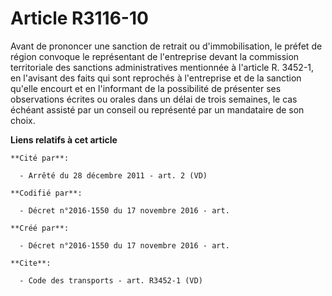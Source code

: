 # Article R3116-10

Avant de prononcer une sanction de retrait ou d'immobilisation, le préfet de région convoque le représentant de l'entreprise
devant la commission territoriale des sanctions administratives mentionnée à l'article R. 3452-1, en l'avisant des faits qui
sont reprochés à l'entreprise et de la sanction qu'elle encourt et en l'informant de la possibilité de présenter ses
observations écrites ou orales dans un délai de trois semaines, le cas échéant assisté par un conseil ou représenté par un
mandataire de son choix.

**Liens relatifs à cet article**

	**Cité par**:

	  - Arrêté du 28 décembre 2011 - art. 2 (VD)

	**Codifié par**:

	  - Décret n°2016-1550 du 17 novembre 2016 - art.

	**Créé par**:

	  - Décret n°2016-1550 du 17 novembre 2016 - art.

	**Cite**:

	  - Code des transports - art. R3452-1 (VD)
